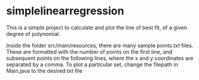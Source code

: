 # simplelinearregression
This is a simple project to calculate and plot the line of best fit, of a given degree of polynomial. 

Inside the folder src/main/resources, there are many sample points.txt files. These are formatted with the number of points on the first line, and subsequent points on the following lines, where the x and y coordinates are separated by a comma. To plot a particular set, change the filepath in Main.java to the desired txt file